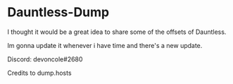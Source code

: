 # Dauntless-Dump

I thought it would be a great idea to share some of the offsets of Dauntless.

Im gonna update it whenever i have time and there's a new update.

Discord: devoncole#2680

Credits to dump.hosts
